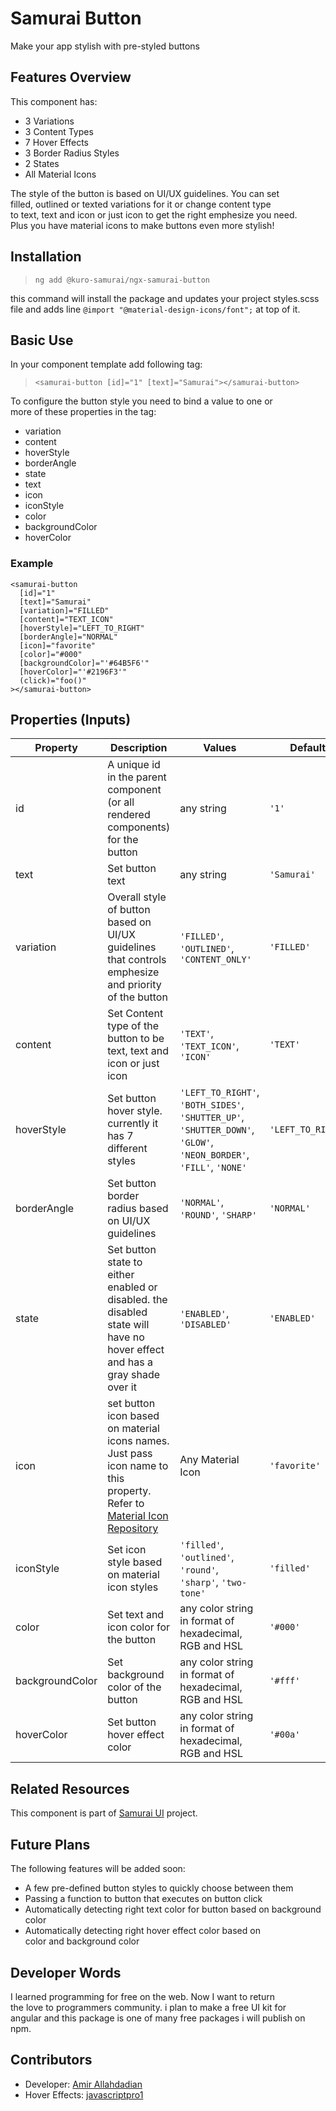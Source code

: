 # Samurai Button

Make your app stylish with pre-styled buttons

## Features Overview

This component has:

- 3 Variations
- 3 Content Types
- 7 Hover Effects
- 3 Border Radius Styles
- 2 States
- All Material Icons

The style of the button is based on UI/UX guidelines. You can set  
filled, outlined or texted variations for it or change content type  
to text, text and icon or just icon to get the right emphesize you need.  
Plus you have material icons to make buttons even more stylish!

## Installation

> `ng add @kuro-samurai/ngx-samurai-button`

this command will install the package and updates your project styles.scss  
file and adds line `@import "@material-design-icons/font";` at top of it.

## Basic Use

In your component template add following tag:

> `<samurai-button [id]="1" [text]="Samurai"></samurai-button>`

To configure the button style you need to bind a value to one or  
more of these properties in the tag:

- variation
- content
- hoverStyle
- borderAngle
- state
- text
- icon
- iconStyle
- color
- backgroundColor
- hoverColor

### Example

    <samurai-button
      [id]="1"
      [text]="Samurai"
      [variation]="FILLED"
      [content]="TEXT_ICON"
      [hoverStyle]="LEFT_TO_RIGHT"
      [borderAngle]="NORMAL"
      [icon]="favorite"
      [color]="#000"
      [backgroundColor]="'#64B5F6'"
      [hoverColor]="'#2196F3'"
      (click)="foo()"
    ></samurai-button>

## Properties (Inputs)

<table>
	<thead>
		<tr>
			<th>Property</th>
			<th>Description</th>
			<th>Values</th>
			<th>Default</th>
		</tr>
	</thead>
	<tbody>
		<tr>
			<td>id</td>
			<td>A unique id in the parent component (or all rendered components) for the button</td>
			<td>any string</td>
			<td><code>'1'</code></td>
		</tr>
		<tr>
			<td>text</td>
			<td>Set button text</td>
			<td>any string</td>
			<td><code>'Samurai'</code></td>
		</tr>
		<tr>
			<td>variation</td>
			<td>Overall style of button based on UI/UX guidelines that controls emphesize and priority of the button</td>
			<td><code>'FILLED'</code>, <code>'OUTLINED'</code>, <code>'CONTENT_ONLY'</code></td>
			<td><code>'FILLED'</code></td>
		</tr>
		<tr>
			<td>content</td>
			<td>Set Content type of the button to be text, text and icon or just icon</td>
			<td><code>'TEXT'</code>, <code>'TEXT_ICON'</code>, <code>'ICON'</code></td>
			<td><code>'TEXT'</code></td>
		</tr>
		<tr>
			<td>hoverStyle</td>
			<td>Set button hover style. currently it has 7 different styles</td>
			<td>
				<code>'LEFT_TO_RIGHT'</code>, <code>'BOTH_SIDES'</code>, <code>'SHUTTER_UP'</code>, <code>'SHUTTER_DOWN'</code>, <code>'GLOW'</code>,
				<code>'NEON_BORDER'</code>, <code>'FILL'</code>, <code>'NONE'</code>
			</td>
			<td><code>'LEFT_TO_RIGHT'</code></td>
		</tr>
		<tr>
			<td>borderAngle</td>
			<td>Set button border radius based on UI/UX guidelines</td>
			<td><code>'NORMAL'</code>, <code>'ROUND'</code>, <code>'SHARP'</code></td>
			<td><code>'NORMAL'</code></td>
		</tr>
		<tr>
			<td>state</td>
			<td>Set button state to either enabled or disabled. the disabled state will have no hover effect and has a gray shade over it</td>
			<td><code>'ENABLED'</code>, <code>'DISABLED'</code></td>
			<td><code>'ENABLED'</code></td>
		</tr>
		<tr>
			<td>icon</td>
			<td>
				set button icon based on material icons names. Just pass icon name to this property. Refer to
				<a href="https://fonts.google.com/icons?icon.set=Material+Icons" target="_blank" rel="noopener noreferrer">Material Icon Repository</a>
			</td>
			<td>Any Material Icon</td>
			<td><code>'favorite'</code></td>
		</tr>
		<tr>
			<td>iconStyle</td>
			<td>Set icon style based on material icon styles</td>
			<td><code>'filled'</code>, <code>'outlined'</code>, <code>'round'</code>, <code>'sharp'</code>, <code>'two-tone'</code></td>
			<td><code>'filled'</code></td>
		</tr>
		<tr>
			<td>color</td>
			<td>Set text and icon color for the button</td>
			<td>any color string in format of hexadecimal, RGB and HSL</td>
			<td><code>'#000'</code></td>
		</tr>
		<tr>
			<td>backgroundColor</td>
			<td>Set background color of the button</td>
			<td>any color string in format of hexadecimal, RGB and HSL</td>
			<td><code>'#fff'</code></td>
		</tr>
		<tr>
			<td>hoverColor</td>
			<td>Set button hover effect color</td>
			<td>any color string in format of hexadecimal, RGB and HSL</td>
			<td><code>'#00a'</code></td>
		</tr>
	</tbody>
</table>

## Related Resources

This component is part of [Samurai UI](https://github.com/amir141592/Samurai-Project) project.

## Future Plans

The following features will be added soon:

- A few pre-defined button styles to quickly choose between them
- Passing a function to button that executes on button click
- Automatically detecting right text color for button based on background color
- Automatically detecting right hover effect color based on  
  color and background color

## Developer Words

I learned programming for free on the web. Now I want to return  
the love to programmers community. i plan to make a free UI kit for  
angular and this package is one of many free packages i will publish on npm.

## Contributors

- Developer: [Amir Allahdadian](https://github.com/amir141592)
- Hover Effects: [javascriptpro1](https://www.instagram.com/javascriptpro1/)
